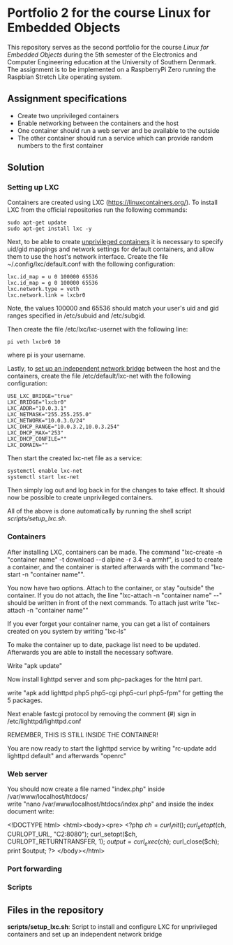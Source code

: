 # Portfolio 2 for the course Linux for Embedded Objects
This repository serves as the second portfolio for the course *Linux for Embedded Objects* during the 5th semester of the Electronics and Computer Engineering education at the University of Southern Denmark.
The assignment is to be implemented on a RaspberryPi Zero running the Raspbian Stretch Lite operating system.

## Assignment specifications
* Create two unprivileged containers
* Enable networking between the containers and the host
* One container should run a web server and be available to the outside
* The other container should run a service which can provide random numbers to the first container

## Solution

### Setting up LXC
Containers are created using LXC (https://linuxcontainers.org/). To install LXC from the official repositories run the following commands:

```
sudo apt-get update
sudo apt-get install lxc -y
```

Next, to be able to create [unprivileged containers](https://help.ubuntu.com/lts/serverguide/lxc.html) it is necessary to specify uid/gid mappings and network settings for default containers, and allow them to use the host's network interface. Create the file ~/.config/lxc/default.conf with the following configuration:

```
lxc.id_map = u 0 100000 65536
lxc.id_map = g 0 100000 65536
lxc.network.type = veth
lxc.network.link = lxcbr0
```

Note, the values 100000 and 65536 should match your user's uid and gid ranges specified in /etc/subuid and /etc/subgid.

Then create the file /etc/lxc/lxc-usernet with the following line:

```
pi veth lxcbr0 10
```

where pi is your username.

Lastly, to [set up an independent network bridge](https://wiki.debian.org/LXC/SimpleBridge) between the host and the containers, create the file /etc/default/lxc-net with the following configuration:

```
USE_LXC_BRIDGE="true"
LXC_BRIDGE="lxcbr0"
LXC_ADDR="10.0.3.1"
LXC_NETMASK="255.255.255.0"
LXC_NETWORK="10.0.3.0/24"
LXC_DHCP_RANGE="10.0.3.2,10.0.3.254"
LXC_DHCP_MAX="253"
LXC_DHCP_CONFILE=""
LXC_DOMAIN=""
```
Then start the created lxc-net file as a service:

```
systemctl enable lxc-net
systemctl start lxc-net
```

Then simply log out and log back in for the changes to take effect. It should now be possible to create unprivileged containers.

All of the above is done automatically by running the shell script *scripts/setup_lxc.sh*.

### Containers

After installing LXC, containers can be made. 
The command "lxc-create -n "container name" -t download --d alpine -r 3.4 -a armhf", is used to create a container, 
and the container is started afterwards with the command "lxc-start -n "container name"".

You now have two options. Attach to the container, or stay "outside" the container.
If you do not attach, the line "lxc-attach -n "container name" --" should be written in front of the next commands.
To attach just write "lxc-attach -n "container name""

If you ever forget your container name, you can get a list of containers created on you system by writing "lxc-ls"

To make the container up to date, package list need to be updated.
Afterwards you are able to install the necessary software.

Write "apk update"

Now install lighttpd server and som php-packages for the html part.

write "apk add lighttpd php5 php5-cgi php5-curl php5-fpm" for getting the 5 packages.

Next enable fastcgi protocol by removing the comment (#) sign in /etc/lighttpd/lighttpd.conf

REMEMBER, THIS IS STILL INSIDE THE CONTAINER!

You are now ready to start the lighttpd service by writing "rc-update add lighttpd default" and afterwards "openrc"

### Web server

You should now create a file named "index.php" inside /var/www/localhost/htdocs/  
write "nano /var/www/localhost/htdocs/index.php" and inside the index document write:

&lt;!DOCTYPE html&gt;
&lt;html&gt;&lt;body&gt;&lt;pre&gt;
&lt;?php 
$ch = curl_init(); 
curl_setopt($ch, CURLOPT_URL, "C2:8080"); 
curl_setopt($ch, CURLOPT_RETURNTRANSFER, 1); 
$output = curl_exec($ch);
curl_close($ch);
print $output;
?&gt;
&lt;/body&gt;&lt;/html&gt;

### Port forwarding

### Scripts

## Files in the repository
**scripts/setup_lxc.sh**: Script to install and configure LXC for unprivileged containers and set up an independent network bridge

